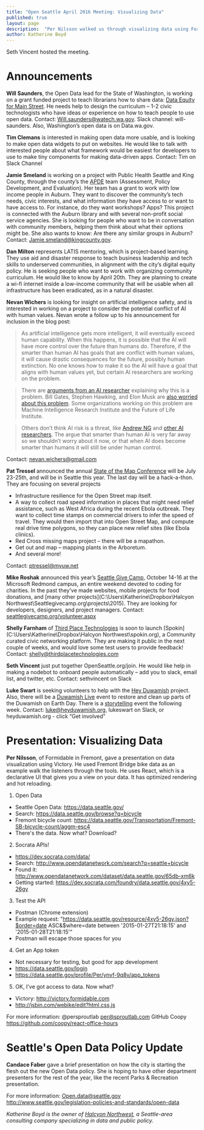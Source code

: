 ```yaml
---
title: "Open Seattle April 2016 Meeting: Visualizing Data"
published: true
layout: page
description:  "Per Nilsson walked us through visualizing data using Formidable's Victory. Plus many announcments about great projects looking for help, and an update from Candace Faber on Seattle's Open Data Policy. "
author: Katherine Boyd
---
```


Seth Vincent hosted the meeting. 

# Announcements

**Will Saunders**, the Open Data lead for the State of Washington, is working on a grant funded project to teach librarians how to share data: [Data Equity for Main Street](https://www.newschallenge.org/challenge/data/entries/data-equity-for-main-street-bringing-open-data-home-through-local-libraries). He needs help to design the curriculum – 1-2 civic technologists who have ideas or experience on how to teach people to use open data. 
Contact: [Will.saunders@watech.wa.gov](Will.saunders@watech.wa.gov). Slack channel: will-saunders. Also, Washington’s open data is on Data.wa.gov. 

**Tim Clemans** is interested in making open data more usable, and is looking to make open data widgets to put on websites. He would like to talk with interested people about what framework would be easiest for developers to use to make tiny components for making data-driven apps. 
Contact: Tim on Slack Channel  

**Jamie Smeland** is working on a project with Public Health Seattle and King County, through the county’s the [APDE](http://www.kingcounty.gov/healthservices/health/data/APDE.aspx) team (Assessment, Policy Development, and Evaluation). Her team has a grant to work with low income people in Auburn. They want to discover the community’s tech needs, civic interests, and what information they have access to or want to have access to. For instance, do they want workshops? Apps? This project is connected with the Auburn library and with several non-profit social service agencies. She is looking for people who want to be in conversation with community members, helping them think about what their options might be. She also wants to know: Are there any similar groups in Auburn?  
Contact: [Jamie.smeland@kingcounty.gov](Jamie.smeland@kingcounty.gov). 

**Dan Milton** represents LATIS mentoring, which is project-based learning. They use aid and disaster response to teach business leadership and tech skills to underserved communities, in alignment with the city’s digital equity policy. He is seeking people who want to work with organizing community curriculum. He would like to know by April 20th. They are planning to create a wi-fi internet inside a low-income community that will be usable when all infrastructure has been eradicated, as in a natural disaster. 

**Nevan Wichers** is looking for insight on artificial intelligence safety, and is interested in working on a project to consider the potential conflict of AI with human values. Nevan wrote a follow up to his announcement for inclusion in the blog post:

> As artificial intelligence gets more intelligent, it will eventually exceed human capability. When this happens, it is possible that the AI will have more control over the future than humans do. Therefore, if the smarter than human AI has goals that are conflict with human values, it will cause drastic consequences for the future, possibly human extinction. No one knows how to make it so the AI will have a goal that aligns with human values yet, but certain AI researchers are working on the problem.

> There are [arguments from an AI researcher](http://intelligence.org/files/AIPosNegFactor.pdf) explaining why this is a problem. Bill Gates, Stephen Hawking, and Elon Musk are [also worried about this problem](http://observer.com/2015/08/stephen-hawking-elon-musk-and-bill-gates-warn-about-artificial-intelligence/). Some organizations working on this problem are Machine Intelligence Research Institute and the Future of Life Institute. 

> Others don’t think AI risk is a threat, like [Andrew NG](http://fusion.net/story/54583/the-case-against-killer-robots-from-a-guy-actually-building-ai/) and [other AI researchers](http://www.popsci.com/bill-gates-fears-ai-ai-researchers-know-better). The argue that smarter than human AI is very far away so we shouldn’t worry about it now, or that when AI does become smarter than humans it will still be under human control.

Contact: [nevan.wichers@gmail.com](nevan.wichers@gmail.com)

**Pat Tressel** announced the annual [State of the Map Conference](http://stateofthemap.us/) will be July 23-25th, and will be in Seattle this year. The last day will be a hack-a-thon. They are focusing on several projects

* Infrastructure resilience for the Open Street map itself. 
* A way to collect road speed information in places that might need relief assistance, such as West Africa during the recent Ebola outbreak. They want to collect time stamps on commercial drivers to infer the speed of travel. They would then import that into Open Street Map, and compute real drive time polygons, so they can place new relief sites (like Ebola clinics).
* Red Cross missing maps project – there will be a mapathon.
* Get out and map – mapping plants in the Arboretum.
* And several more!

Contact: [ptressel@myuw.net](ptressel@myuw.net)

**Mike Roshak** announced this year’s [Seattle Give Camp](http://www.seattlegivecamp.org/), October 14-16 at the Microsoft Redmond campus, an entire weekend devoted to coding for charities. In the past they’ve made websites, mobile projects for food donations, and [many other projects](C:\Users\Katherine\Dropbox\Halcyon Northwest\Seattlegivecamp.org\projects\2015). They are looking for developers, designers, and project managers.
Contact: [seattlegivecamp.org/volunteer.aspx](seattlegivecamp.org/volunteer.aspx)

**Shelly Farnham** of [Third Place Technologies](http://thirdplacetechnologies.com/) is soon to launch [Spokin](C:\Users\Katherine\Dropbox\Halcyon Northwest\spokin.org), a Community curated civic networking platform. They are making it public in the next couple of weeks, and would love some test users to provide feedback!
Contact: [shelly@thirdplacetechnologies.com](shelly@thirdplacetechnologies.com)

**Seth Vincent** just put together OpenSeattle.org/join. He would like help in making a nodebot to onboard people automatically – add you to slack, email list, and twitter, etc. 
Contact: sethvincent on Slack

**Luke Swart** is seeking volunteers to help with the [Hey Duwamish](http://www.heyduwamish.org/) project. Also, there will be a [Duwamish Live](http://www.duwamishalive.org/) event to restore and clean up parts of the Duwamish on Earth Day. There is a [storytelling](http://www.duwamishtribe.org/images/DLHSTG20160424-Brochure.pdf) event the following week. 
Contact: luke@heyduwamish.org, lukeswart on Slack, or heyduwamish.org - click “Get involved”

# Presentation: Visualizing Data 

**Per Nilsson**, of Formidable in Fremont, gave a presentation on data visualization using Victory.  He used Fremont Bridge bike data as an example walk the listeners through the tools. He uses React, which is a declarative UI that gives you a view on your data. It has optimized rendering and hot reloading.

1.	Open Data
* Seattle Open Data: https://data.seattle.gov/
* Search: https://data.seattle.gov/browse?q=bicycle
* Fremont bicycle count: https://data.seattle.gov/Transportation/Fremont-SB-bicycle-count/aggm-esc4
* There's the data. Now what? Download?
2.	Socrata APIs!
* https://dev.socrata.com/data/
* Search: http://www.opendatanetwork.com/search?q=seattle+bicycle
* Found it: http://www.opendatanetwork.com/dataset/data.seattle.gov/65db-xm6k
* Getting started: https://dev.socrata.com/foundry/data.seattle.gov/4xy5-26gy
3.	Test the API
* Postman (Chrome extension)
* Example request: "https://data.seattle.gov/resource/4xy5-26gy.json?$order=date ASC&$where=date between '2015-01-27T21:18:15' and '2015-01-28T21:18:15'"
* Postman will escape those spaces for you
4.	Get an App token
* Not necessary for testing, but good for app development
* https://data.seattle.gov/login
* https://data.seattle.gov/profile/Per/ynvf-9q8v/app_tokens
5.	OK, I've got access to data. Now what?
* Victory: http://victory.formidable.com
* http://jsbin.com/webike/edit?html,css,js

For more information:
@persproutlab
[per@sproutlab.com](per@sproutlab.com)
GitHub Coopy
https://github.com/coopy/react-office-hours


# Seattle's Open Data Policy Update 
**Candace Faber** gave a brief presentation on how the city is starting the flesh out the new Open Data policy. She is hoping to have other department presenters for the rest of the year, like the recent Parks & Recreation presentation. 

For more information:
Open.data@seattle.gov
http://www.seattle.gov/legislation-policies-and-standards/open-data

_Katherine Boyd is the owner of [Halcyon Northwest](http://halcyonnw.com/), a Seattle-area consulting company specializing in data and public policy._
